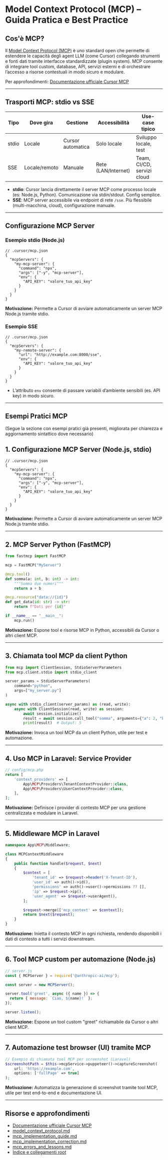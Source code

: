 # Model Context Protocol (MCP) – Guida Pratica e Best Practice

## Cos'è MCP?
Il [Model Context Protocol (MCP)](https://modelcontextprotocol.io/introduction) è uno standard open che permette di estendere le capacità degli agent LLM (come Cursor) collegando strumenti e fonti dati tramite interfacce standardizzate (plugin system). MCP consente di integrare tool custom, database, API, servizi esterni e di orchestrare l’accesso a risorse contestuali in modo sicuro e modulare.

Per approfondimenti: [Documentazione ufficiale Cursor MCP](https://docs.cursor.com/context/model-context-protocol)

---

## Trasporti MCP: stdio vs SSE

| Tipo     | Dove gira         | Gestione         | Accessibilità        | Use-case tipico           |
|----------|-------------------|------------------|----------------------|---------------------------|
| stdio    | Locale            | Cursor automatica| Solo locale          | Sviluppo locale, test     |
| SSE      | Locale/remoto     | Manuale          | Rete (LAN/Internet)  | Team, CI/CD, servizi cloud|

- **stdio**: Cursor lancia direttamente il server MCP come processo locale (es: Node.js, Python). Comunicazione via stdin/stdout. Config semplice.
- **SSE**: MCP server accessibile via endpoint di rete `/sse`. Più flessibile (multi-macchina, cloud), configurazione manuale.

---

## Configurazione MCP Server

### Esempio stdio (Node.js)
```jsonc
// .cursor/mcp.json
{
  "mcpServers": {
    "my-mcp-server": {
      "command": "npx",
      "args": ["-y", "mcp-server"],
      "env": {
        "API_KEY": "valore_tuo_api_key"
      }
    }
  }
}
```
**Motivazione:** Permette a Cursor di avviare automaticamente un server MCP Node.js tramite stdio.

### Esempio SSE
```jsonc
// .cursor/mcp.json
{
  "mcpServers": {
    "my-remote-server": {
      "url": "http://example.com:8000/sse",
      "env": {
        "API_KEY": "valore_tuo_api_key"
      }
    }
  }
}
```

- L’attributo `env` consente di passare variabili d’ambiente sensibili (es. API key) in modo sicuro.

---

## Esempi Pratici MCP

(Segue la sezione con esempi pratici già presenti, migliorata per chiarezza e aggiornamento sintattico dove necessario)

## 1. Configurazione MCP Server (Node.js, stdio)
```jsonc
// .cursor/mcp.json
{
  "mcpServers": {
    "my-mcp-server": {
      "command": "npx",
      "args": ["-y", "mcp-server"],
      "env": {
        "API_KEY": "valore_tuo_api_key"
      }
    }
  }
}
```
**Motivazione:** Permette a Cursor di avviare automaticamente un server MCP Node.js tramite stdio.

---

## 2. MCP Server Python (FastMCP)
```python
from fastmcp import FastMCP

mcp = FastMCP("MyServer")

@mcp.tool()
def somma(a: int, b: int) -> int:
    """Somma due numeri"""
    return a + b

@mcp.resource("data://{id}")
def get_data(id: str) -> str:
    return f"Dati per {id}"

if __name__ == "__main__":
    mcp.run()
```
**Motivazione:** Espone tool e risorse MCP in Python, accessibili da Cursor o altri client MCP.

---

## 3. Chiamata tool MCP da client Python
```python
from mcp import ClientSession, StdioServerParameters
from mcp.client.stdio import stdio_client

server_params = StdioServerParameters(
    command="python",
    args=["my_server.py"]
)

async with stdio_client(server_params) as (read, write):
    async with ClientSession(read, write) as session:
        await session.initialize()
        result = await session.call_tool("somma", arguments={"a": 2, "b": 3})
        print(result)  # Output: 5
```
**Motivazione:** Invoca un tool MCP da un client Python, utile per test e automazione.

---

## 4. Uso MCP in Laravel: Service Provider
```php
// config/mcp.php
return [
    'context_providers' => [
        App\MCP\Providers\TenantContextProvider::class,
        App\MCP\Providers\UserContextProvider::class,
    ],
];
```
**Motivazione:** Definisce i provider di contesto MCP per una gestione centralizzata e modulare in Laravel.

---

## 5. Middleware MCP in Laravel
```php
namespace App\MCP\Middleware;

class MCPContextMiddleware
{
    public function handle($request, $next)
    {
        $context = [
            'tenant_id' => $request->header('X-Tenant-ID'),
            'user_id' => auth()->id(),
            'permissions' => auth()->user()->permissions ?? [],
            'ip' => $request->ip(),
            'user_agent' => $request->userAgent(),
        ];

        $request->merge(['mcp_context' => $context]);
        return $next($request);
    }
}
```
**Motivazione:** Inietta il contesto MCP in ogni richiesta, rendendo disponibili i dati di contesto a tutti i servizi downstream.

---

## 6. Tool MCP custom per automazione (Node.js)
```js
// server.js
const { MCPServer } = require('@anthropic-ai/mcp');

const server = new MCPServer();

server.tool('greet', async ({ name }) => {
  return { message: `Ciao, ${name}!` };
});

server.listen();
```
**Motivazione:** Espone un tool custom "greet" richiamabile da Cursor o altri client MCP.

---

## 7. Automazione test browser (UI) tramite MCP
```php
// Esempio di chiamata tool MCP per screenshot (Laravel)
$screenshotPath = $this->mcpService->puppeteer()->captureScreenshot(
    url: 'https://example.com',
    options: ['fullPage' => true]
);
```
**Motivazione:** Automatizza la generazione di screenshot tramite tool MCP, utile per test end-to-end e documentazione UI.

---

## Risorse e approfondimenti
- [Documentazione ufficiale Cursor MCP](https://docs.cursor.com/context/model-context-protocol)
- [model_context_protocol.md](../../../docs/model_context_protocol.md)
- [mcp_implementation_guide.md](../../../docs/mcp_implementation_guide.md)
- [mcp_implementation_correction.md](../../../docs/mcp_implementation_correction.md)
- [mcp_errors_and_lessons.md](../../../docs/mcp_errors_and_lessons.md)
- [Indice e collegamenti root](../../../docs/links.md) 